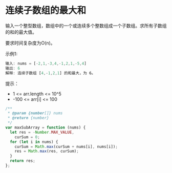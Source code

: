 # 连续子数组的最大和

输入一个整型数组，数组中的一个或连续多个整数组成一个子数组。求所有子数组的和的最大值。

要求时间复杂度为O(n)。

示例1:

```js
输入: nums = [-2,1,-3,4,-1,2,1,-5,4]
输出: 6
解释: 连续子数组 [4,-1,2,1] 的和最大，为 6。
```

提示：

- 1 <= arr.length <= 10^5
- -100 <= arr[i] <= 100

```ts
/**
 * @param {number[]} nums
 * @return {number}
 */
var maxSubArray = function (nums) {
  let res = -Number.MAX_VALUE,
    curSum = 0;
  for (let i in nums) {
    curSum = Math.max(curSum + nums[i], nums[i]);
    res = Math.max(res, curSum);
  }
  return res;
};
```
